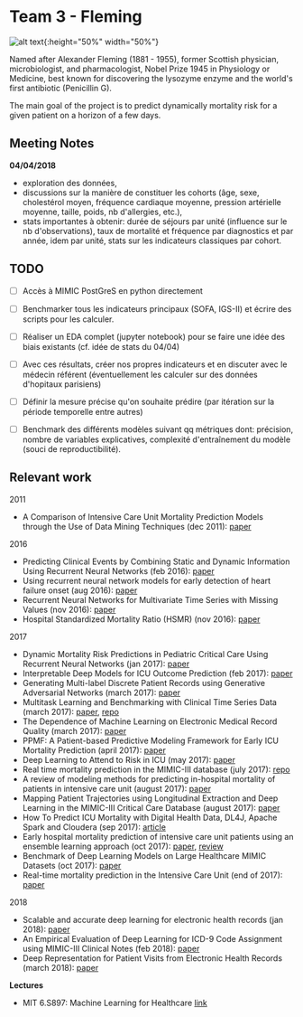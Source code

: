 # Team 3 - Fleming

![alt text](http://www.sath.org.uk/edscot/www.educationscotland.gov.uk/Images/Alex%20Flemming_Penicillin%20L_tcm4-561885.jpg "Alexander Fleming"){:height="50%" width="50%"}

Named after Alexander Fleming (1881 - 1955), former Scottish physician, microbiologist, and pharmacologist, Nobel Prize 1945 in Physiology or Medicine, best known for discovering the lysozyme enzyme and the world's first antibiotic (Penicillin G).

The main goal of the project is to predict dynamically mortality risk for a given patient on a horizon of a few days.

## Meeting Notes
**04/04/2018**
- exploration des données, 
- discussions sur la manière de constituer les cohorts (âge, sexe, cholestérol moyen, fréquence cardiaque moyenne, pression artérielle moyenne, taille, poids, nb d'allergies, etc.), 
- stats importantes à obtenir: durée de séjours par unité (influence sur le nb d'observations), taux de mortalité et fréquence par diagnostics et par année, idem par unité, stats sur les indicateurs classiques par cohort.


## TODO
- [ ] Accès à MIMIC PostGreS en python directement
- [ ] Benchmarker tous les indicateurs principaux (SOFA, IGS-II) et écrire des scripts pour les calculer.
- [ ] Réaliser un EDA complet (jupyter notebook) pour se faire une idée des biais existants (cf. idée de stats du 04/04)
- [ ] Avec ces résultats, créer nos propres indicateurs et en discuter avec le médecin référent (éventuellement les calculer sur des données d'hopitaux parisiens)
- [ ] Définir la mesure précise qu'on souhaite prédire (par itération sur la période temporelle entre autres)
- [ ] Benchmark des différents modèles suivant qq métriques dont: précision, nombre de variables explicatives, complexité d'entraînement du modèle (souci de reproductibilité).


## Relevant work

2011
- A Comparison of Intensive Care Unit Mortality Prediction Models through the Use of Data Mining Techniques (dec 2011): [paper](https://www.ncbi.nlm.nih.gov/pmc/articles/PMC3259558/)

2016
- Predicting Clinical Events by Combining Static and Dynamic Information Using Recurrent Neural Networks (feb 2016): [paper](https://arxiv.org/abs/1602.02685)
- Using recurrent neural network models for early detection of heart failure onset (aug 2016): [paper](https://academic.oup.com/jamia/article/24/2/361/2631499)
- Recurrent Neural Networks for Multivariate Time Series with Missing Values (nov 2016): [paper](https://arxiv.org/abs/1606.01865)
- Hospital Standardized Mortality Ratio (HSMR) (nov 2016): [paper](https://www.cihi.ca/sites/default/files/document/hsmr_tech_notes_en.pdf)

2017
- Dynamic Mortality Risk Predictions in Pediatric Critical Care Using Recurrent Neural Networks (jan 2017): [paper](https://arxiv.org/abs/1701.06675)
- Interpretable Deep Models for ICU Outcome Prediction (feb 2017): [paper](https://www.ncbi.nlm.nih.gov/pmc/articles/PMC5333206/)
- Generating Multi-label Discrete Patient Records using Generative Adversarial Networks (march 2017): [paper](https://arxiv.org/abs/1703.06490)
- Multitask Learning and Benchmarking with Clinical Time Series Data (march 2017): [paper](https://arxiv.org/abs/1703.07771), [repo](https://github.com/YerevaNN/mimic3-benchmarks)
- The Dependence of Machine Learning on Electronic Medical Record Quality (march 2017): [paper](https://arxiv.org/abs/1703.08251)
- PPMF: A Patient-based Predictive Modeling Framework for Early ICU Mortality Prediction (april 2017): [paper](https://arxiv.org/abs/1704.07499)
- Deep Learning to Attend to Risk in ICU (may 2017): [paper](https://arxiv.org/abs/1707.05010)
- Real time mortality prediction in the MIMIC-III database (july 2017): [repo](https://github.com/alistairewj/mortality-prediction)
- A review of modeling methods for predicting in-hospital mortality of patients in intensive care unit (august 2017): [paper](http://jeccm.amegroups.com/article/view/3790/4434)
- Mapping Patient Trajectories using Longitudinal Extraction and Deep Learning in the MIMIC-III Critical Care Database (august 2017): [paper](https://www.biorxiv.org/content/biorxiv/early/2017/08/17/177428.full.pdf)
- How To Predict ICU Mortality with Digital Health Data, DL4J, Apache Spark and Cloudera (sep 2017): [article](https://blog.cloudera.com/blog/2017/09/how-to-predict-icu-mortality-with-digital-health-data-dl4j-apache-spark-and-cloudera/)
- Early hospital mortality prediction of intensive care unit patients using an ensemble learning approach (oct 2017): [paper](https://www.sciencedirect.com/science/article/pii/S1386505617303581?via%3Dihub), [review](https://www.slideshare.net/RezaSadeghi4/early-hospital-mortality-prediction-of-intensive-care-unit-patients-using-an-ensemble-learning-approach)
- Benchmark of Deep Learning Models on Large Healthcare MIMIC Datasets (oct 2017): [paper](https://arxiv.org/abs/1710.08531)
- Real-time mortality prediction in the Intensive Care Unit (end of 2017): [paper](http://lcp.mit.edu/pdf/JohnsonAMIA2017.pdf)

2018
- Scalable and accurate deep learning for electronic health records (jan 2018): [paper](https://arxiv.org/abs/1801.07860)
- An Empirical Evaluation of Deep Learning for ICD-9 Code Assignment using MIMIC-III Clinical Notes (feb 2018): [paper](https://arxiv.org/abs/1802.02311)
- Deep Representation for Patient Visits from Electronic Health Records (march 2018): [paper](https://arxiv.org/abs/1803.09533)

**Lectures**
- MIT 6.S897: Machine Learning for Healthcare [link](https://mlhc17mit.github.io/)

